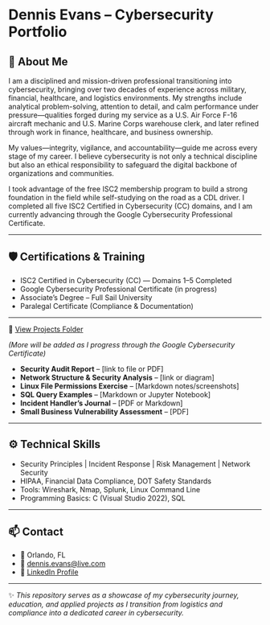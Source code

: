 # Dennis Evans – Cybersecurity Portfolio  

## 👋 About Me  
I am a disciplined and mission-driven professional transitioning into cybersecurity, bringing over two decades of experience across military, financial, healthcare, and logistics environments. My strengths include analytical problem-solving, attention to detail, and calm performance under pressure—qualities forged during my service as a U.S. Air Force F-16 aircraft mechanic and U.S. Marine Corps warehouse clerk, and later refined through work in finance, healthcare, and business ownership.  

My values—integrity, vigilance, and accountability—guide me across every stage of my career. I believe cybersecurity is not only a technical discipline but also an ethical responsibility to safeguard the digital backbone of organizations and communities.  

I took advantage of the free ISC2 membership program to build a strong foundation in the field while self-studying on the road as a CDL driver. I completed all five ISC2 Certified in Cybersecurity (CC) domains, and I am currently advancing through the Google Cybersecurity Professional Certificate.  

---

## 🛡 Certifications & Training  
- ISC2 Certified in Cybersecurity (CC) — Domains 1–5 Completed  
- Google Cybersecurity Professional Certificate (in progress)  
- Associate’s Degree – Full Sail University  
- Paralegal Certificate (Compliance & Documentation)  

---

🔗 [View Projects Folder](./projects)

*(More will be added as I progress through the Google Cybersecurity Certificate)*

- **Security Audit Report** – [link to file or PDF]  
- **Network Structure & Security Analysis** – [link or diagram]  
- **Linux File Permissions Exercise** – [Markdown notes/screenshots]  
- **SQL Query Examples** – [Markdown or Jupyter Notebook]  
- **Incident Handler’s Journal** – [PDF or Markdown]  
- **Small Business Vulnerability Assessment** – [PDF]  

---

## ⚙️ Technical Skills  
- Security Principles | Incident Response | Risk Management | Network Security  
- HIPAA, Financial Data Compliance, DOT Safety Standards  
- Tools: Wireshark, Nmap, Splunk, Linux Command Line  
- Programming Basics: C (Visual Studio 2022), SQL  

---

## 📫 Contact  
- 📍 Orlando, FL  
- 📧 dennis.evans@live.com  
- 🔗 [LinkedIn Profile](https://linkedin.com/in/your-link-here)  

---

✨ *This repository serves as a showcase of my cybersecurity journey, education, and applied projects as I transition from logistics and compliance into a dedicated career in cybersecurity.*  
